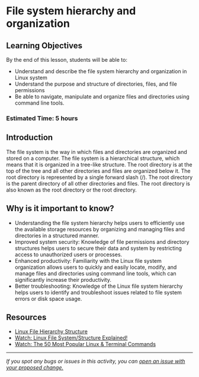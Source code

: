 # File system hierarchy and organization

## Learning Objectives
By the end of this lesson, students will be able to:
- Understand and describe the file system hierarchy and organization in Linux system
- Understand the purpose and structure of directories, files, and file permissions
- Be able to navigate, manipulate and organize files and directories using command line tools.

### Estimated Time: 5 hours

## Introduction
The file system is the way in which files and directories are organized and stored on a computer. The file system is a hierarchical structure, which means that it is organized in a tree-like structure. The root directory is at the top of the tree and all other directories and files are organized below it. The root directory is represented by a single forward slash (/). The root directory is the parent directory of all other directories and files. The root directory is also known as the root directory or the root directory.

## Why is it important to know?
- Understanding the file system hierarchy helps users to efficiently use the available storage resources by organizing and managing files and directories in a structured manner.
- Improved system security: Knowledge of file permissions and directory structures helps users to secure their data and system by restricting access to unauthorized users or processes.
- Enhanced productivity: Familiarity with the Linux file system organization allows users to quickly and easily locate, modify, and manage files and directories using command line tools, which can significantly increase their productivity.
- Better troubleshooting: Knowledge of the Linux file system hierarchy helps users to identify and troubleshoot issues related to file system errors or disk space usage.

## Resources
- [Linux File Hierarchy Structure](https://www.geeksforgeeks.org/linux-file-hierarchy-structure/)
- [Watch: Linux File System/Structure Explained!](https://www.youtube.com/watch?v=HbgzrKJvDRw&t=348s)
- [Watch: The 50 Most Popular Linux & Terminal Commands](https://www.youtube.com/watch?v=ZtqBQ68cfJc)

------

_If you spot any bugs or issues in this activity, you can [open an issue with your proposed change.](https://github.com/cloudessencegithub/Acceler8/issues/new)_
